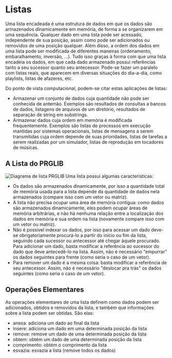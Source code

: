 # Listas

Uma lista encadeada é uma estrutura de dados em que os dados são armazenados dinamicamente em memória, de forma a se organizarem em uma sequência. Qualquer dado em uma lista pode ser acessado, independente de sua posição, assim como pode ser adicionados ou removidos de uma posição qualquer. Além disso, a ordem dos dados em uma lista pode ser modificada de diferentes maneiras (ordenamento, embaralhamento, inversão, ...). Tudo isso graças à forma com que uma lista encadeia os dados, em que cada dado armazenado possui referências tanto a seu sucessor quanto seu antecessor. Pode-se fazer um paralelo com listas reais, que aparecem em diversas situações do dia-a-dia, como playlists, listas de afazeres, etc.

Do ponto de vista computacional, podem-se citar estas aplicações de listas:

- Armazenar um conjunto de dados cuja quantidade não pode ser conhecida de antemão. Exemplos são resultados de consultas a bancos de dados, listagens de arquivos de um diretório, resultados de separação de string em substrings.
- Armazenar dados cuja ordem em memória é modificada frequentemente. Exemplos são listas de processos em execução mantidas por sistemas operacionais, listas de mensagens a serem transmitidas cuja ordem depende de suas prioridades, listas de tarefas a serem realizadas por um simulador, listas de reprodução em tocadores de músicas.

## A Lista do PRGLIB

![Diagrama de lista PRGLIB](https://wiki.sj.ifsc.edu.br/wiki/images/4/42/Prg2-2016-2-Lista1.jpg)
Uma lista possui algumas características:

- Os dados são armazenados dinamicamente, por isso a quantidade total de memória usada para a lista depende da quantidade de dados nela armazenados (compare isso com um vetor ou matriz).
- A lista não precisa ocupar uma área de memória contígua: como dados são armazenados dinamicamente, eles podem ocupar áreas de memória arbitrárias, e não há nenhuma relação entre a localização dos dados em memória e sua ordem na lista (novamente compare isso com um vetor ou matriz).
- Não é possível indexar os dados, por isso para acessar um dado deve-se obrigatoriamente procurá-lo a partir do início ou fim da lista, seguindo cada sucessor ou antecessor até chegar àquele procurado.
Para adicionar um dado, basta modificar a referência ao sucessor do dado que deve antecedê-lo na lista. Assim, não é necessário "empurrar" os dados seguintes para frente (como seria o caso de um vetor).
- Para remover um dado é a mesma coisa: basta modificar a referência de seu antecessor. Assim, não é necessário "deslocar pra trás" os dados seguintes (como seria o caso de um vetor).

## Operações Elementares

As operações elementares de uma lista definem como dados podem ser adicionados, obtidos e removidos da lista, e também que informações sobre a lista podem ser obtidas. São elas:

- anexa: adiciona um dado ao final da lista
- insere: adiciona um dado em uma determinada posição da lista
- remove: remove um dado de uma determinada posição da lista
- obtem: obtém um dado de uma determinada posição da lista
- comprimento: obtém o comprimento da lista
- esvazia: esvazia a lista (remove todos os dados)
